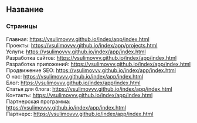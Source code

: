 ## Название

### Страницы

Главная: https://vsulimovvv.github.io/index/app/index.html  
Проекты: https://vsulimovvv.github.io/index/app/projects.html  
Услуги: https://vsulimovvv.github.io/index/app/index.html  
Разработка сайтов: https://vsulimovvv.github.io/index/app/index.html  
Разработка приложений: https://vsulimovvv.github.io/index/app/index.html  
Продвижение SEO: https://vsulimovvv.github.io/index/app/index.html  
О нас: https://vsulimovvv.github.io/index/app/index.html  
Блог: https://vsulimovvv.github.io/index/app/index.html  
Статья для блога: https://vsulimovvv.github.io/index/app/index.html  
Контакты: https://vsulimovvv.github.io/index/app/index.html  
Партнерская программа: https://vsulimovvv.github.io/index/app/index.html  
Партнерс: https://vsulimovvv.github.io/index/app/index.html  
